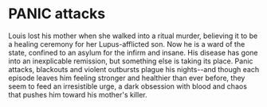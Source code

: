 # PANIC attacks

<!-- TODO: rewrite the readme to reflect not the synopsis, but instead a behind-the-scenes welcome. a bit of methodology and intent maybe -->

Louis lost his mother when she walked into a ritual murder, believing it to be a healing ceremony for her Lupus-afflicted son.
Now he is a ward of the state, confined to an asylum for the infirm and insane. 
His disease has gone into an inexplicable remission, but something else is taking its place. 
Panic attacks, blackouts and violent outbursts plague his nights--and though each episode leaves him feeling stronger and healthier than ever before, they seem to feed an irresistible urge, a dark obsession with blood and chaos that pushes him toward his mother's killer.
